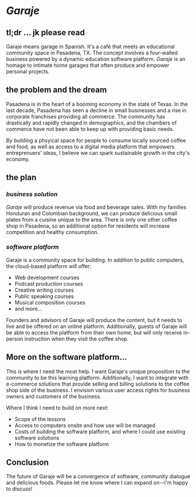 # *Garaje*

## tl;dr ... jk please read 
Garaje means garage in Spanish. It's a café that meets an educational community space in Pasadena, TX. The concept involves a four-walled business powered by a dynamic education software platform. *Garaje* is an homage to intimate home garages that often produce and empower personal projects.

## the problem and the dream 
Pasadena is in the heart of a booming economy in the state of Texas. In the last decade, Pasadena has seen a decline in small businesses and a rise in corporate franchises providing all commerce. The community has drastically and rapidly changed in demographics, and the chambers of commerce have not been able to keep up with providing basic needs.

By building a phsyical space for people to consume locally sourced coffee and food, as well as access to a digital media platform that empowers entreprenuers' ideas, I believe we can spark sustainable growth in the city's economy. 

## the plan 
### *business solution*
*Garaje* will produce revenue via food and beverage sales. With my families Honduran and Colombian background, we can produce delicious small plates from a cuisine unique to the area. There is only one other coffee shop in Pasadena, so an additional option for residents will increase competition and healthy consumption.

### *software platform* 
Garaje is a community space for building. In addition to public computers, the cloud-based platform will offer: 
+ Web development courses
+ Podcast production courses
+ Creative writing courses
+ Public speaking courses
+ Musical composition courses
+ and more...

Founders and advisors of Garaje will produce the content, but it needs to live and be offered on an online platform. Additionally, guests of Garaje will be able to access the platform from their own home, but will only receive in-person instruction when they visit the coffee shop. 

## More on the software platform...
This is where I need the most help. I want Garaje's unique proposition to the community to be this learning platform. Additionally, I want to integrate with e-commerce solutions that provide selling and billing solutions to the coffee shop side of the business. I envision various user access rights for business owners and customers of the business.

Where I think I need to build on more next: 
+ Scope of the lessons
+ Access to computers onsite and how use will be managed
+ Costs of building the software platform, and where I could use existing software solutions
+ How to monetize the software platform

## Conclusion
The future of Garaje will be a convergence of software, community dialogue and delicious foods. Please let me know where I can expand on--I'm happy to discuss!
